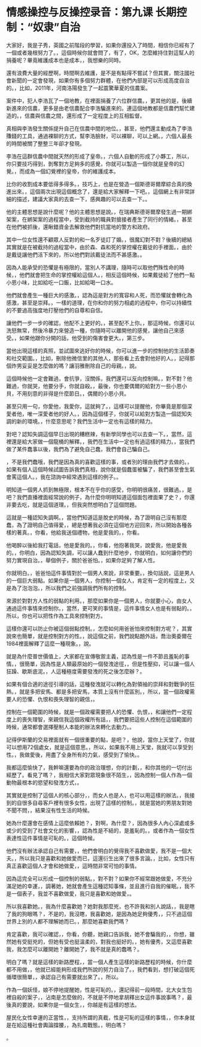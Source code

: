 # 情感操控与反操控录音：第九课 长期控制：“奴隶”自治

大家好，我是子秀，英國之前階段的學習，如果你還投入了時間，相信你已經有了一個或者幾根努力了。，這個時候你就會問了，有了，OK，怎麼維持住對這幫人的捐養呢？畢竟維護成本也是成本，，我想樂的同時。

還有浪費大量的經歷啊，時間啊去維護，是不是有點得不嘗試？但其實，關注國社會新聞的一定會發現，如果你有多個努力群體，在他們內部是可以形成高度自治的。，比如，2011年，河南洛陽發生了一起震驚華夏的信農案。

案件中，犯人李浩瓦了一個地教，在裡面捐養了六位群信農。，更其他的是，後續新進來的信農，更多是由老信農配合李浩騙進來的。連這個地教都是信農們幫忙建造的。，信農與信農之間，還形成了一定程度上的互相監督。

真相與李浩發生關係提升自己在信農中間的地位。，甚至，他們還主動成為了李浩賺錢的工具，通過裸聊的方式，幫李浩臉財，可以裸聊，可以上網。，六個人最長的時間被關了整整三年卻才發現。

李浩在這群信農中間就天然的形成了皇帝。，六個人自動的形成了小夥工，所以，你只要技巧得到，剝奪對方足夠多的感覺，你就可以製造一個你就是皇帝的幻覺。，而成為一個幻覺裡的皇帝，你的維護成本。

比你的收割成本要低得多得多。，技巧上，也是在營造一個斯德哥爾摩綜合真的換進出來。，這個兩次出現這個概念了，還是給大家解釋一下吧。，這個網上有非常詳細的描述，建議大家真的去查一下，感興趣的可以去查一下。。

他的主體思想是說什麼呢？他的主體思想是說。，在瑞典斯德哥爾摩發生過一期綁架案，在綁架案的過程當中，受到截持的職員對搶接者產生了同行的情緒。，甚至在他們被抓後，還瞅錯資金去解救他們對抗當地的警方和政府。

其中一位女性還不顧眾人反對的和一名歹徒訂了婚。，很魔幻對不對？後續的總結其實就是在被截持的過程當中，由於森、森和死的掌控權在戴徒的手裡面。，由於是戴徒讓他們活下來的，所以他們對該戴徒法而不甚感激。。

因為人能承受的恐懼是有極限的，當別人不講理，隨時可以取他們殊性命的時候，，他們就會把生命的掌控權給這個人。，相反這個時候，如果戴徒給了他們一點小恩小味，比如給吃一口飯，比如給喝一口水。

他們就會產生一種巨大的感激。，認為這是對方的寬容和人死，而恐懼就會轉化為感激，甚至是崇拜。，一樣的道理，在你和你的努力相處的過程中，你可以持續性的不要過高強度地打壓他們的自尊和自信。

讓他們一步一步的確認，他配不上更好的。，甚至配不上你。，那這時候，你還可以洗怒無常，然後冷暴力來營造一種，你隨時可以離開他的感覺，讓他自己來感受。，如果他跟你分開的話，他受到的傷害會更大。，第三步。

當他出現這樣的真照，並試圖來逃好你的時候，你可以進一步的控制他的生活節奏和社交範圍。，比如，刪除他微信里的其他人，那些看上去會對他好的人。，記得那個炸男妥妥是怎麼做的嗎？讓羽雅刪除自己的母親。，說。

這個時候他一定會難過，會抗爭，沒關係，我們還可以反向控制嘛。，對不對？他難過，你就哭，他要分手，你就自殺。，最後，你也要偶爾的給對方一些小恩小貝，不用刻意的非得是什麼節日。，偶爾的小恩小貝。

甚至只用一句，你愛他，我愛你，這就夠了。，這樣可以提醒他，你畢竟是那個深愛者他，唯一深愛者他的好人。，因為這個樣子，你就可以給對方製造一個認知失調的新的環境。，什麼意思呢？我們生活中一定也有這樣的精力。

對吧？認知失調這個早日出現的糟糕辣，有新學同學也可以去查一下。，當然，這裡還是給大家做一個龍桶的解釋。，我們在生活中一定也有過這樣的精力。，當我們做了某件蠢事以後，我們為了避免自己蠢，我們會自己騙自己。

，不是我們蠢哦，我們是因為真的喜歡這樣的事，或者別的理由我們才去做的。，如果有個人這個時候試圖告訴我們真相，說你就是個蠢蛋被騙了，我們甚至會生氣會罵這個人。，我在諮詢中經常遇到這樣的例子。。

明知道一個男人抓到無極限，根本不在乎你的感受，你明明很痛苦，很難過。，是吧？我們直播裡面經常說的例子，為什麼你明明知道這個面包裡面果了史？，你還非要去吃，就是這個道理。，但我突然想明白了這個問題。

這就是一種認知失調啊。，當他們知道這是脫史的時候，為了證明自己沒有那麼蠢，為了證明自己值得愛，，總是想著我必須在這個地方迎回來，所以開始各種各樣的著真。，你看，他給我送個禮物，他是愛我的。，你看。

他喝醉以後給我打電話，他是愛我的。，你看，他抱著我哭，說愛我，他是愛我的。，你明白，因為認知失調，可以讓人蠢到什麼地步，你就明白，如何讓你們的努力實現自治。，舉個例子，關於爸爸怕。，如果你足夠了解人性。

你就明白。，爸爸怕這件事情對於一個男人來說，非常重要。，換句話說，這是男人的一個巨大弱點。如果你是一個男人，你控制一個女人，肯定有一定的程度上，又是為了泡泡泡。，所以我們之前強調我們所有的控制。

來源於對對方人性的弱點的利用。，那麼如果你是一個男人，你就要小心，由女人通過這件事情來控制你。，當然，更可笑的事情是，這件事情女人也是有弱點的。，所以，你也可以把性作為工具來控制對方。

這樣你還可以防止你被這個弱點控制。，怎麼如何用爸爸怕來控制對方呢？，其實說來也簡單，就是控制對方的性。，說這個之前，我們說點題外話，喬治奧委爾在1984裡面解釋了這麼一種現象。，說。

就是為什麼普世價值上，大家都在宣傳敬禦主義，認為性是一件不節且羞恥的事情。，很簡單，因為性是人類最原始的一個發洩途徑，，但是性壓抑，可以讓一個人狂躁、歇斯底泥。，人這種極度需要發洩的死之後怎麼辦？。

如果有個合適的途徑引導的話，這種發洩就可以轉化為對領袖的崇拜和對戰爭的狂熱。，就是多把安馬、都是多把安馬，本質上沒有什麼區別。，所以，當一個政權需要人的恐懼、仇恨和喪失理智的親信，。

控制在一個範圍的時候，就是一個政權需要把人的恐懼、仇恨，，和讓他們一定程度上的喪失理智，來親信我這個政權所有話，，我們要把這些人控制在這個範圍的時候，通常都會選擇壓制人本能的辦法來轉化去動力。。

記得伊斯蘭的交易裡面就有一個很重要的點，是吧？，他說，當你上天堂了，你就可以想用72個處女，就是這個意思。，所以，如果我不用上天堂，我就可以享受到性。，我做愛後，用盡了全身所有的力氣，感受到了愉快。。

我都這麼愉快了，我幹嘛還要為你的政治理想，你的計劃，，和你其他的一切付出經歷了。看見了嗎？，我相信大家對眾現象很不陌生，，因為控制一個人作為一個動物最根本的慾望和發洩方式，。

其實就是控制了這個人的核心部分，，而女人也是人，也可以用這樣的辦法。，我接到的自很多自尋客戶裡有很多女性，出現了這樣的控制。，就是當她的男朋友對她不聞不問，，結果沒有性生活的時候。

她為什麼還會在感情上這麼依賴她？，對啊，為什麼？，因為很多人內心深處或多或少的受到了社會文化的影響，，認為性是不結的，是羞恥的。，或者作為一個女性表達性這件事情是可恥的。，這個時候。

他們沒有辦法承認自己有需要，，他們會明白的覺得我不喜歡做愛，我不是一個大夫。，所以我只是喜歡和她做愛而已，這還衍生出來了很多言論。，比如，女性只有真正喜歡這個人才會和她做愛，，這時間非常可怕的事情。

因為這完全可以形成一個控制的弱點。，對不對？如果你不經常跟她做愛，不充分滿足她的幸運，，調著她，她就會產生這種認知事條，並且進行自我的催眠。，我不是一個表子，我並不喜歡做愛，我只是喜歡和她做愛，。

所以我喜歡她。，我為什麼喜歡她？她對我那麼兇，也不許我和別人說話，，我是瞎了我的狗眼嗎？，不是的，我沒瞎，我喜歡她，是因為她足夠優秀，，只不過這個世界上別的人都不理解她而已。，那麼她喜歡我們嗎？

肯定喜歡，我可以確認，，你看，你聽，她親口告訴我，她不會騙我的，，你想，雖然她有受挺兇的，但她有受也挺溫柔的，對我也挺好的。，她有優秀，又這麼喜歡我，我怎麼可以離開她？離開她了，我不就是真的蠢嗎？。

明白了嗎？就是這樣的新路歷程，，當一個人產生這樣的新路歷程的時候，你什麼都不用做，，他就已經能夠形成我們所說的努力自治了。，我們看到，想打破這個死循環很簡單，，承認自己有需要就出來了。，所以。

作為一個妖怪，娘不停地提醒她，性是可恥的。，還記得前一段時間，北大女生包裡自殺的案子，，沾南是怎麼做的，不就是不停地拿胡釋出女這件事說事嗎？，最後真的要說，如果你是一個女生，，你越是有這樣的想法。

屋民化女性幸運的正當性，，支持所謂的真截，性是可恥的這樣的事情，，你本身就是在給這種社會輿論撐腰，，為扎南戰態。，明白嗎？

。